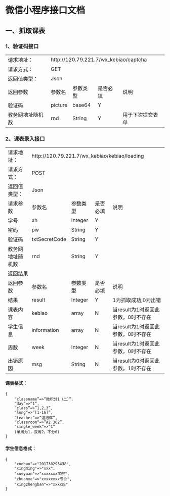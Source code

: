 # 微信小程序接口文档

## 一、抓取课表

### 1、验证码接口

<table>
    <tr>
        <td>请求地址：</td>
        <td colspan="4">http://120.79.221.7/wx_kebiao/captcha</td>
    </tr>
    <tr>
        <td>请求方式：</td>
        <td colspan="4">GET</td>
    </tr>
    <tr>
        <td>返回值类型：</td>
        <td colspan="4">Json</td>
    </tr>
    <tr>
        <td>返回参数</td>
        <td>参数名</td>
        <td>参数类型</td>
        <td>是否必填</td>
        <td>说明</td>
    </tr>
    <tr>
        <td>验证码</td>
        <td>picture</td>
        <td>base64</td>
        <td>Y</td>
        <td></td>
    </tr>
    <tr>
        <td>教务网地址随机数</td>
        <td>rnd</td>
        <td>String</td>
        <td>Y</td>
        <td>用于下次提交表单</td>
    </tr>
</table>

### 2、课表录入接口

<table>
    <tr>
        <td>请求地址：</td>
        <td colspan="4">http://120.79.221.7/wx_kebiao/kebiao/loading</td>
    </tr>
    <tr>
        <td>请求方式：</td>
        <td colspan="4">POST</td>
    </tr>
    <tr>
        <td>返回值类型：</td>
        <td colspan="4">Json</td>
    </tr>
    <tr>
        <td>请求参数</td>
        <td>参数名</td>
        <td>参数类型</td>
        <td>是否必填</td>
        <td>说明</td>
    </tr>
    <tr>
        <td>学号</td>
        <td>xh</td>
        <td>Integer</td>
        <td>Y</td>
        <td></td>
    </tr>
    <tr>
        <td>密码</td>
        <td>pw</td>
        <td>String</td>
        <td>Y</td>
        <td></td>
    </tr>
    <tr>
        <td>验证码</td>
        <td>txtSecretCode</td>
        <td>String</td>
        <td>Y</td>
        <td></td>
    </tr>
    <tr>
        <td>教务网地址随机数</td>
        <td>rnd</td>
        <td>String</td>
        <td>Y</td>
        <td></td>
    </tr>
    <tr>
        <td colspan="5">返回结果</td>
    </tr>
    <tr>
        <td>返回参数</td>
        <td>参数名</td>
        <td>参数类型</td>
        <td>是否必填</td>
        <td>说明</td>
    </tr>
    <tr>
        <td>结果</td>
        <td>result</td>
        <td>Integer</td>
        <td>Y</td>
        <td>1为抓取成功;0为出错</td>
    </tr>
    <tr>
        <td>课表内容</td>
        <td>kebiao</td>
        <td>array</td>
        <td>N</td>
        <td>当result为1时返回此参数，0时不存在</td>
    </tr>
    <tr>
        <td>学生信息</td>
        <td>information</td>
        <td>array</td>
        <td>N</td>
        <td>当result为1时返回此参数，0时不存在</td>
    </tr>
    <tr>
            <td>周数</td>
            <td>week</td>
            <td>Integer</td>
            <td>N</td>
            <td>当result为1时返回此参数，0时不存在</td>
        </tr>
    <tr>
        <td>出错原因</td>
        <td>msg</td>
        <td>String</td>
        <td>N</td>
        <td>当result为0时返回此参数，1时不存在</td>
    </tr>
</table>

#### 课表格式：

    {
        “classname”=>”微积分1（二）”，
        “day”=>”1”,
        “class”=>”1,2,3”,
        “long“=>”[1-16]”,
        “teacher“=>”温旭辉”,
        “classroom“=>”A2 302”,
        “single_week”=>”1”
        (单周为1，双周2，不分0)
    }

#### 学生信息格式：

    {
        "xuehao"=>"201730293438",
        "xingming"=>"xxx",
        "xueyuan"=>"xxxxxxx学院",
        "zhuanye"=>"xxxxxxxx专业",
        "xingzhengban"=>"xxxx班"
    }
